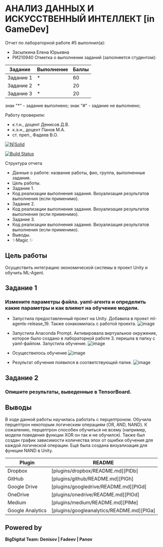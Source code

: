 # АНАЛИЗ ДАННЫХ И ИСКУССТВЕННЫЙ ИНТЕЛЛЕКТ [in GameDev]
Отчет по лабораторной работе #5 выполнил(а):
- Засыпкина Елена Юрьевна
- РИ210940
Отметка о выполнении заданий (заполняется студентом):

| Задание | Выполнение | Баллы |
| ------ | ------ | ------ |
| Задание 1 | * | 60 |
| Задание 2 | * | 20 |
| Задание 3 | * | 20 |

знак "*" - задание выполнено; знак "#" - задание не выполнено;

Работу проверили:
- к.т.н., доцент Денисов Д.В.
- к.э.н., доцент Панов М.А.
- ст. преп., Фадеев В.О.

[![N|Solid](https://cldup.com/dTxpPi9lDf.thumb.png)](https://nodesource.com/products/nsolid)

[![Build Status](https://travis-ci.org/joemccann/dillinger.svg?branch=master)](https://travis-ci.org/joemccann/dillinger)

Структура отчета

- Данные о работе: название работы, фио, группа, выполненные задания.
- Цель работы.
- Задание 1.
- Код реализации выполнения задания. Визуализация результатов выполнения (если применимо).
- Задание 2.
- Код реализации выполнения задания. Визуализация результатов выполнения (если применимо).
- Задание 3.
- Код реализации выполнения задания. Визуализация результатов выполнения (если применимо).
- Выводы.
- ✨Magic ✨

## Цель работы
Осуществить интеграцию экономической системы в проект Unity и обучить ML-Agent.

## Задание 1
### Измените параметры файла. yaml-агента и определить какие параметры и как влияют на обучение модели.

 - Запустила предоставленный проект на Unity. Добавила в проект ml-agents-release_19. Также ознакомилась с работой проекта.
 ![image](https://user-images.githubusercontent.com/102030455/204776954-a5b5ee76-a5b7-45fa-8312-506bbef2b838.png)
 
 - Запустила Anaconda Prompt. Активировала виртуальное окружение, которое было создано в лабораторной работе 3. перешла в папку с yaml-файлом. Запустила обучение.
 ![image](https://user-images.githubusercontent.com/102030455/204792280-a3832f18-0a62-4258-8365-9401cc8bfc9e.png)
 
 - Осуществилось обучение
 ![image](https://user-images.githubusercontent.com/102030455/204792498-a318b127-0e8c-493c-bd01-56680ed57948.png)
 
 - Результат обучения появился в соответствующей папке.
 ![image](https://user-images.githubusercontent.com/102030455/204794219-8487be7d-0df5-41df-8cb1-d7954d7f97c6.png)





## Задание 2
### Опишите результаты, выведенные в TensorBoard.


## Выводы
В ходе данной работы научилась работать с перцептроном. Обучила перцептрон некоторым логическим операциям (OR, AND, NAND). К сожалению, перцептрон способен обучиться не всему (например, модели поведения функции XOR он так и не обучился). Также был создан график зависимости количества эпох от ошибки обучения для каждой логической операции. Ещё была создана визуализация для функции NAND в Unity.


| Plugin | README |
| ------ | ------ |
| Dropbox | [plugins/dropbox/README.md][PlDb] |
| GitHub | [plugins/github/README.md][PlGh] |
| Google Drive | [plugins/googledrive/README.md][PlGd] |
| OneDrive | [plugins/onedrive/README.md][PlOd] |
| Medium | [plugins/medium/README.md][PlMe] |
| Google Analytics | [plugins/googleanalytics/README.md][PlGa] |

## Powered by

**BigDigital Team: Denisov | Fadeev | Panov**
